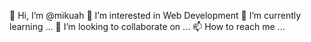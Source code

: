 👋 Hi, I’m @mikuah
👀 I’m interested in Web Development
🌱 I’m currently learning ... 
💞️ I’m looking to collaborate on ...
📫 How to reach me ...
